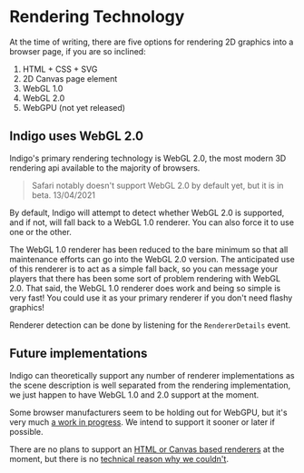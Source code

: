 # Rendering Technology

At the time of writing, there are five options for rendering 2D graphics into a browser page, if you are so inclined:

1. HTML + CSS + SVG
2. 2D Canvas page element
3. WebGL 1.0
4. WebGL 2.0
5. WebGPU (not yet released)

## Indigo uses WebGL 2.0

Indigo's primary rendering technology is WebGL 2.0, the most modern 3D rendering api available to the majority of browsers.

> Safari notably doesn't support WebGL 2.0 by default yet, but it is in beta. 13/04/2021

By default, Indigo will attempt to detect whether WebGL 2.0 is supported, and if not, will fall back to a WebGL 1.0 renderer. You can also force it to use one or the other.

The WebGL 1.0 renderer has been reduced to the bare minimum so that all maintenance efforts can go into the WebGL 2.0 version. The anticipated use of this renderer is to act as a simple fall back, so you can message your players that there has been some sort of problem rendering with WebGL 2.0. That said, the WebGL 1.0 renderer does work and being so simple is very fast! You could use it as your primary renderer if you don't need flashy graphics!

Renderer detection can be done by listening for the `RendererDetails` event.

## Future implementations

Indigo can theoretically support any number of renderer implementations as the scene description is well separated from the rendering implementation, we just happen to have WebGL 1.0 and 2.0 support at the moment.

Some browser manufacturers seem to be holding out for WebGPU, but it's very much [a work in progress](https://github.com/gpuweb/gpuweb/wiki/Implementation-Status). We intend to support it sooner or later if possible.

There are no plans to support an [HTML or Canvas based renderers](http://buildnewgames.com/dom-sprites/) at the moment, but there is no [technical reason why we couldn't](http://buildnewgames.com/assets/article//dom-sprites/dom-sprite-demo.html).
